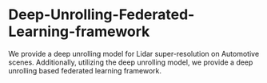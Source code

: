 # Deep-Unrolling-Federated-Learning-framework
We provide a deep unrolling model for Lidar super-resolution on Automotive scenes. Additionally, utilizing the deep unrolling model, we provide a deep unrolling based federated learning framework. 
